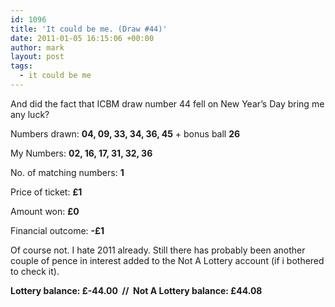 ```yaml
---
id: 1096
title: 'It could be me. (Draw #44)'
date: 2011-01-05 16:15:06 +00:00
author: mark
layout: post
tags:
  - it could be me
---
```

And did the fact that ICBM draw number 44 fell on New Year&#8217;s Day bring me any luck?

Numbers drawn: **04, 09, 33, 34, 36, 45** + bonus ball **26**

My Numbers: **02, 16, 17, 31, 32, 36**

No. of matching numbers: **1**

Price of ticket: **£1**

Amount won: **£0**

Financial outcome: **-£1**

Of course not. I hate 2011 already. Still there has probably been another couple of pence in interest added to the Not A Lottery account (if i bothered to check it).

**Lottery balance: £-44.00  //  Not A Lottery balance: £44.08**